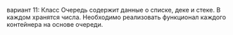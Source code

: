 вариант 11: 
Класс Очередь содержит данные о списке, деке и стеке.
В каждом хранятся числа. Необходимо реализовать функционал каждого контейнера на основе очереди.
